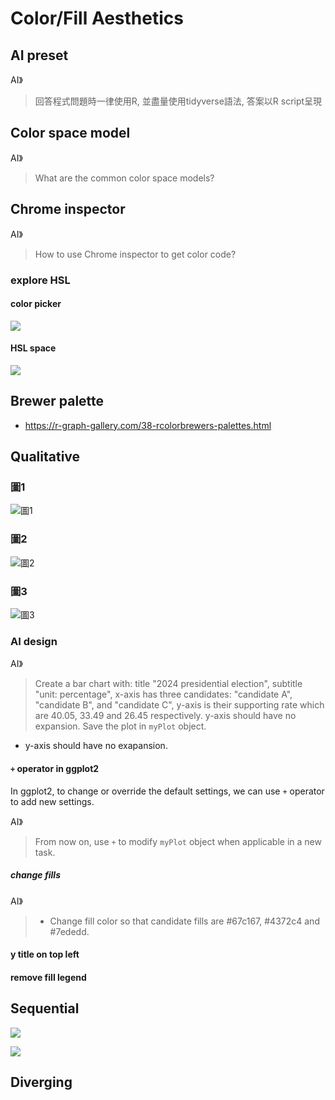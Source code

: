 # Color/Fill Aesthetics

## AI preset

AI》
> 回答程式問題時一律使用R, 並盡量使用tidyverse語法, 答案以R script呈現

## Color space model

AI》
> What are the common color space models?

## Chrome inspector

AI》
> How to use Chrome inspector to get color code?

### explore HSL

#### color picker

![](../img/2024-04-09-11-05-48.png)

#### HSL space

![](../img/2024-04-09-11-08-40.png)

## Brewer palette

- <https://r-graph-gallery.com/38-rcolorbrewers-palettes.html>

## Qualitative

### 圖1

![圖1](../img/2024-presidential-election-1.jpg)

### 圖2

![圖2](../img/2024-presidential-election-2.jpg)


### 圖3

![圖3](../img/2024-presidential-election-3.jpeg)

### AI design

AI》
> Create a bar chart with: title "2024 presidential election", subtitle "unit: percentage", x-axis has three candidates: "candidate A", "candidate B", and "candidate C", y-axis is their supporting rate which are 40.05, 33.49 and 26.45 respectively. y-axis should have no expansion. Save the plot in `myPlot` object.
>

 - y-axis should have no exapansion.

#### `+` operator in ggplot2

In ggplot2, to change or override the default settings, we can use `+` operator to add new settings.

AI》
> From now on, use `+` to modify `myPlot` object when applicable in a new task.

##### change fills

AI》
> - Change fill color so that candidate fills are #67c167, #4372c4 and #7ededd. 

#### y title on top left

#### remove fill legend

## Sequential 

![](../img/on-a-losing-streak.jpg)

![](../img/glp-1.jpg)

## Diverging
